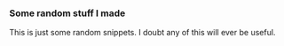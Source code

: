
### Some random stuff I made

This is just some random snippets.  I doubt any of this will ever be useful.
